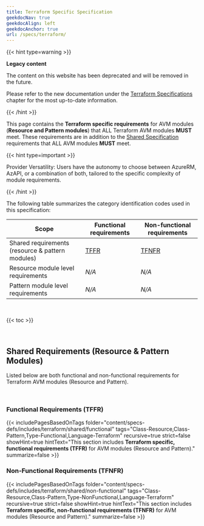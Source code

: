 ```yaml
---
title: Terraform Specific Specification
geekdocNav: true
geekdocAlign: left
geekdocAnchor: true
url: /specs/terraform/
---
```


{{< hint type=warning >}}

**Legacy content**

The content on this website has been deprecated and will be removed in the future.

Please refer to the new documentation under the [Terraform Specifications](/Azure-Verified-Modules/specs/tf/) chapter for the most up-to-date information.

{{< /hint >}}

This page contains the **Terraform specific requirements** for AVM modules (**Resource and Pattern modules**) that ALL Terraform AVM modules **MUST** meet. These requirements are in addition to the [Shared Specification](/Azure-Verified-Modules/specs/shared/) requirements that ALL AVM modules **MUST** meet.

{{< hint type=important >}}

Provider Versatility: Users have the autonomy to choose between AzureRM, AzAPI, or a combination of both, tailored to the specific complexity of module requirements.

{{< /hint >}}

The following table summarizes the category identification codes used in this specification:

| Scope                                            | Functional requirements               | Non-functional requirements                 |
| ------------------------------------------------ | ------------------------------------- | ------------------------------------------- |
| Shared requirements (resource & pattern modules) | [TFFR](#functional-requirements-tffr) | [TFNFR](#non-functional-requirements-tfnfr) |
| Resource module level requirements               | *N/A*                                 | *N/A*                                       |
| Pattern module level requirements                | *N/A*                                 | *N/A*                                       |

<br>

{{< toc >}}

<br>

## Shared Requirements (Resource & Pattern Modules)

Listed below are both functional and non-functional requirements for Terraform AVM modules (Resource and Pattern).

<br>

### Functional Requirements (TFFR)

{{< includePagesBasedOnTags folder="content/specs-defs/includes/terraform/shared/functional" tags="Class-Resource,Class-Pattern,Type-Functional,Language-Terraform" recursive=true strict=false showHint=true hintText="This section includes **Terraform specific, functional requirements (TFFR)** for AVM modules (Resource and Pattern)." summarize=false >}}

### Non-Functional Requirements (TFNFR)

{{< includePagesBasedOnTags folder="content/specs-defs/includes/terraform/shared/non-functional" tags="Class-Resource,Class-Pattern,Type-NonFunctional,Language-Terraform" recursive=true strict=false showHint=true hintText="This section includes **Terraform specific, non-functional requirements (TFNFR)** for AVM modules (Resource and Pattern)." summarize=false >}}
